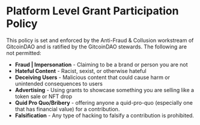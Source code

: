 # Platform Level Grant Participation Policy

This policy is set and enforced by the Anti-Fraud & Collusion workstream of GitcoinDAO and is ratified by the GitcoinDAO stewards. The following are not permitted:

* **Fraud | Impersonation** - Claiming to be a brand or person you are not
* **Hateful Content** - Racist, sexist, or otherwise hateful
* **Deceiving Users** - Malicious content that could cause harm or unintended consequences to users
* **Advertising** - Using grants to showcase something you are selling like a token sale or NFT drop
* **Quid Pro Quo/Bribery** - offering anyone a quid-pro-quo (especially one that has financial value) for a contribution.
* **Falsification** - Any type of hacking to falsify a contribution is prohibited.
